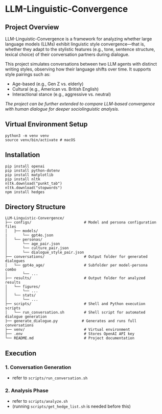 # LLM-Linguistic-Convergence

## Project Overview
LLM-Linguistic-Convergence is a framework for analyzing whether large language models (LLMs) exhibit linguistic style convergence—that is, whether they adapt to the stylistic features (e.g., tone, sentence structure, lexical choice) of their conversation partners during dialogue.

This project simulates conversations between two LLM agents with distinct writing styles, observing how their language shifts over time. It supports style pairings such as:
- Age-based (e.g., Gen Z vs. elderly)
- Cultural (e.g., American vs. British English)
- Interactional stance (e.g., aggressive vs. neutral)

*The project can be further extended to compare LLM-based convergence with human dialogue for deeper sociolinguistic analysis.*

## Virtual Environment Setup
```
python3 -m venv venv
source venv/bin/activate # macOS
```

## Installation
```
pip install openai
pip install python-dotenv
pip install matplotlib
pip install nltk
nltk.download("punkt_tab")
nltk.download("stopwords")
npm install hedges
```

## Directory Structure
```
LLM-Linguistic-Convergence/
├── configs/                        # Model and persona configuration files
│   ├── models/ 
|       └── gpt4o.json
│   └── personas/                   
│       └── age_pair.json
│       └── culture_pair.json
│       └── dialogue_style_pair.json
├── conversations/                  # Output folder for generated dialogues
│   └── gpt4o_age/                  # Subfolder per model-persona combo
│       └── ...
├── results/                        # Output folder for analyzed results
│   └── figures/
│       └── ...
│   └── stats/
│       └── ...
├── scripts/                        # Shell and Python execution scripts
│   └── run_conversation.sh         # Shell script for automated dialogue generation
├── generate_dialogue.py           # Generates and runs full conversations
├── venv/                           # Virtual environment   
├── .env                            # Stores OpenAI API key
└── README.md                       # Project documentation
```

## Execution
### 1. Conversation Generation
- refer to `scripts/run_conversation.sh`
### 2. Analysis Phase
- refer to `scripts/analyze.sh`
- (running `scripts/get_hedge_list.sh` is needed before this)
